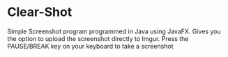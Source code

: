 # Clear-Shot
Simple Screenshot program programmed in Java using JavaFX.
Gives you the option to upload the screenshot directly to Imgur.
Press the PAUSE/BREAK key on your keyboard to take a screenshot
